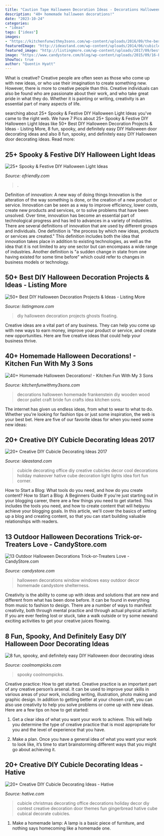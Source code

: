 ```yaml
---
title: "Caution Tape Halloween Decoration Ideas - Decorations Halloween Homemade Frankenstein Diy Wooden Wood Decor Pallet Craft Bride Fun Crafts Idea Kitchen Sons"
description: "40+ homemade halloween decorations!"
date: "2023-10-24"
categories:
- "ideas"
tags: ["ideas"]
images:
- "https://kitchenfunwithmy3sons.com/wp-content/uploads/2016/09/the-best-diy-homemade-halloween-decorations-crafts-10.jpg"
featuredImage: "http://ideastand.com/wp-content/uploads/2014/06/cubicle-decorating-ideas/9-cubicle-decorating-ideas.jpg"
featured_image: "http://listingmore.com/wp-content/uploads/2017/09/best-halloween-decoration-ideas/20-diy-halloween-decoration-ideas.jpg"
image: "https://www.candystore.com/blog/wp-content/uploads/2015/09/16-Easy-But-Awesome-Homemade-Halloween-Decorations-window-decor.jpg"
ShowToc: true
author: "Quentin Hyatt"
---
```



What is creative?
Creative people are often seen as those who come up with new ideas, or who use their imagination to create something new. However, there is more to creative people than this. Creative individuals can also be found who are passionate about their work, and who take great pride in what they do. Whether it is painting or writing, creativity is an essential part of many aspects of life.

	

		
searching about 25+ Spooky &amp; Festive DIY Halloween Light Ideas you've came to the right web. We have 7 Pics about 25+ Spooky &amp; Festive DIY Halloween Light Ideas like 50+ Best DIY Halloween Decoration Projects &amp; Ideas - Listing More, 8 fun, spooky, and definitely easy DIY Halloween door decorating ideas and also 8 fun, spooky, and definitely easy DIY Halloween door decorating ideas. Read more:
		
    
## 25+ Spooky &amp; Festive DIY Halloween Light Ideas

<img loading=lazy src="https://ofriendly.com/wp-content/uploads/2016/11/15-halloween-lights-ideas.jpg" onerror="this.onerror=null;this.src='https://tse4.mm.bing.net/th?id=OIP.LksPoDY5CBIwIgUiIwB2ZgHaJ4&amp;pid=15.1';" alt="25+ Spooky &amp; Festive DIY Halloween Light Ideas">

_Source: ofriendly.com_

>. 

	

Definition of innovation: A new way of doing things
Innovation is the alteration of the way something is done, or the creation of a new product or service. Innovation can be seen as a way to improve efficiency, lower costs, create new products and services, or to solve problems that have been unsolved. Over time, innovation has become an essential part of technological progress and has led to advances in a variety of industries.
There are several definitions of innovation that are used by different groups and individuals. One definition is "the process by which new ideas, products or services are created." This definition includes both the idea that innovation takes place in addition to existing technologies, as well as the idea that it is not limited to any one sector but can encompass a wide range of industries. Another definition is "a sudden change in state from one having existed for some time before" which could refer to changes in business models or technology.

    
## 50+ Best DIY Halloween Decoration Projects &amp; Ideas - Listing More

<img loading=lazy src="http://listingmore.com/wp-content/uploads/2017/09/best-halloween-decoration-ideas/20-diy-halloween-decoration-ideas.jpg" onerror="this.onerror=null;this.src='https://tse1.mm.bing.net/th?id=OIP.PPmN8f-D3f1DwS0wRfFvcQCvFj&amp;pid=15.1';" alt="50+ Best DIY Halloween Decoration Projects &amp; Ideas - Listing More">

_Source: listingmore.com_

>diy halloween decoration projects ghosts floating. 

	

Creative ideas are a vital part of any business. They can help you come up with new ways to earn money, improve your product or service, and create new opportunities. Here are five creative ideas that could help your business thrive.

    
## 40+ Homemade Halloween Decorations! - Kitchen Fun With My 3 Sons

<img loading=lazy src="https://kitchenfunwithmy3sons.com/wp-content/uploads/2016/09/the-best-diy-homemade-halloween-decorations-crafts-10.jpg" onerror="this.onerror=null;this.src='https://tse1.mm.bing.net/th?id=OIP.57fETaV-swOy4vzyAp7ZfAAAAA&amp;pid=15.1';" alt="40+ Homemade Halloween Decorations! - Kitchen Fun With My 3 Sons">

_Source: kitchenfunwithmy3sons.com_

>decorations halloween homemade frankenstein diy wooden wood decor pallet craft bride fun crafts idea kitchen sons. 

	

The internet has given us endless ideas, from what to wear to what to do. Whether you're looking for fashion tips or just some inspiration, the web is your best bet. Here are five of our favorite ideas for when you need some new ideas: 

    
## 20+ Creative DIY Cubicle Decorating Ideas 2017

<img loading=lazy src="http://ideastand.com/wp-content/uploads/2014/06/cubicle-decorating-ideas/9-cubicle-decorating-ideas.jpg" onerror="this.onerror=null;this.src='https://tse2.mm.bing.net/th?id=OIP.eQcSJ5CTJQ9oju5gVP9mcAHaJ4&amp;pid=15.1';" alt="20+ Creative DIY Cubicle Decorating Ideas 2017">

_Source: ideastand.com_

>cubicle decorating office diy creative cubicles decor cool decorations holiday makeover hative cube decoration light lights idea fort fun corner. 

	

How to Start a Blog: What tools do you need, and how do you create content?
How to Start a Blog: A Beginners Guide
If you're just starting out in your blogging career, there are a few things you need to get started. This includes the tools you need, and how to create content that will helpyou achieve your blogging goals. In this article, we'll cover the basics of setting up a blog and creating content, so that you can start building valuable relationships with readers.

    
## 13 Outdoor Halloween Decorations Trick-or-Treaters Love - CandyStore.com

<img loading=lazy src="https://www.candystore.com/blog/wp-content/uploads/2015/09/16-Easy-But-Awesome-Homemade-Halloween-Decorations-window-decor.jpg" onerror="this.onerror=null;this.src='https://tse2.mm.bing.net/th?id=OIP.eunSrTGCGtma1RgwF9Q9ewHaVH&amp;pid=15.1';" alt="13 Outdoor Halloween Decorations Trick-or-Treaters Love - CandyStore.com">

_Source: candystore.com_

>halloween decorations window windows easy outdoor decor homemade candystore shelterness. 

	

Creativity is the ability to come up with ideas and solutions that are new and different from what has been done before. It can be found in everything from music to fashion to design. There are a number of ways to manifest creativity, both through mental practice and through actual physical activity. If you are ever feeling lost or stuck, take a walk outside or try some newand exciting activities to get your creative juices flowing.

    
## 8 Fun, Spooky, And Definitely Easy DIY Halloween Door Decorating Ideas

<img loading=lazy src="https://coolmompicks.com/wp-content/uploads/2017/09/frankenstein-halloween-door-decoration-679x1024.png" onerror="this.onerror=null;this.src='https://tse2.mm.bing.net/th?id=OIP.bYVHK-XRcnnbg6IGFy-TjAHaLK&amp;pid=15.1';" alt="8 fun, spooky, and definitely easy DIY Halloween door decorating ideas">

_Source: coolmompicks.com_

>spooky coolmompicks. 

	

Creative practice: How to get started.
Creative practice is an important part of any creative person’s arsenal. It can be used to improve your skills in various areas of your work, including writing, illustration, photo making and graphic design. In addition to getting better at your chosen craft, you can also use creativity to help you solve problems or come up with new ideas. Here are a few tips on how to get started:
1. Get a clear idea of what you want your work to achieve. This will help you determine the type of creative practice that is most appropriate for you and the level of experience that you have.

2. Make a plan. Once you have a general idea of what you want your work to look like, it’s time to start brainstorming different ways that you might go about achieving it.

    
## 20+ Creative DIY Cubicle Decorating Ideas - Hative

<img loading=lazy src="https://hative.com/wp-content/uploads/2014/06/cubicle-decorating-ideas/15-office-cubicle-decorating-ideas.jpg" onerror="this.onerror=null;this.src='https://tse4.mm.bing.net/th?id=OIP.3yAIeV4G_770hPlbEuXhQgHaJ4&amp;pid=15.1';" alt="20+ Creative DIY Cubicle Decorating Ideas - Hative">

_Source: hative.com_

>cubicle christmas decorating office decorations holiday decor diy contest creative decoration door themes fun gingerbread hative cube cubical decorate cubicles. 

	

1. Make a homemade lamp: A lamp is a basic piece of furniture, and nothing says homecoming like a homemade one.

